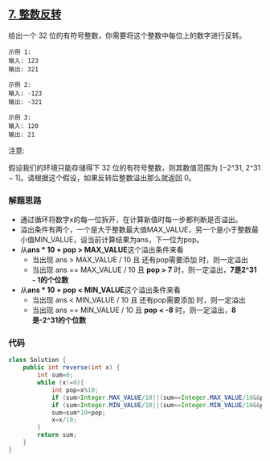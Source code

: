 ## [7. 整数反转](https://leetcode-cn.com/problems/reverse-integer/)

给出一个 32 位的有符号整数，你需要将这个整数中每位上的数字进行反转。

```
示例 1:
输入: 123
输出: 321

示例 2:
输入: -123
输出: -321

示例 3:
输入: 120
输出: 21
```


注意:

假设我们的环境只能存储得下 32 位的有符号整数，则其数值范围为 [−2^31,  2^31 − 1]。请根据这个假设，如果反转后整数溢出那么就返回 0。



### 解题思路

- 通过循环将数字x的每一位拆开，在计算新值时每一步都判断是否溢出。
- 溢出条件有两个，一个是大于整数最大值MAX_VALUE，另一个是小于整数最小值MIN_VALUE，设当前计算结果为ans，下一位为pop。
- 从**ans * 10 + pop > MAX_VALUE**这个溢出条件来看
  - 当出现 ans > MAX_VALUE / 10 且 还有pop需要添加 时，则一定溢出
  - 当出现 ans == MAX_VALUE / 10 且 **pop > 7** 时，则一定溢出，**7是2^31 - 1的个位数**
- 从**ans * 10 + pop < MIN_VALUE**这个溢出条件来看
  - 当出现 ans < MIN_VALUE / 10 且 还有pop需要添加 时，则一定溢出
  - 当出现 ans == MIN_VALUE / 10 且 **pop < -8** 时，则一定溢出，**8是-2^31的个位数**



### 代码

```java
class Solution {
    public int reverse(int x) {
        int sum=0;
        while (x!=0){
            int pop=x%10;
            if (sum>Integer.MAX_VALUE/10||(sum==Integer.MAX_VALUE/10&&pop>7)) return 0;
            if (sum<Integer.MIN_VALUE/10||(sum==Integer.MIN_VALUE/10&&pop<-8)) return 0;
            sum=sum*10+pop;
            x=x/10;
        }
        return sum;
    }
}
```

